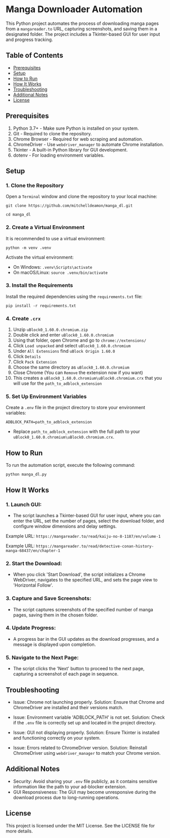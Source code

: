 # Manga Downloader Automation

This Python project automates the process of downloading manga pages
from a `mangareader.to` URL, capturing screenshots, and saving them in a designated
folder. The project includes a Tkinter-based GUI for user input and progress tracking.

## Table of Contents

- [Prerequisites](#prerequisites)
- [Setup](#setup)
- [How to Run](#how-to-run)
- [How It Works](#how-it-works)
- [Troubleshooting](#troubleshooting)
- [Additional Notes](#additional-notes)
- [License](#license)

## Prerequisites

1. Python 3.7+ - Make sure Python is installed on your system.
2. Git - Required to clone the repository.
3. Chrome Browser - Required for web scraping and automation.
4. ChromeDriver - Use `webdriver_manager` to automate Chrome installation.
5. Tkinter - A built-in Python library for GUI development.
6. dotenv - For loading environment variables.

## Setup

### 1. Clone the Repository

Open a `Terminal` window and clone the repository to your local machine:

`git clone https://github.com/mitchelldeamon/manga_dl.git`

`cd manga_dl`

### 2. Create a Virtual Environment

It is recommended to use a virtual environment:

`python -m venv .venv`

Activate the virtual environment:

- On Windows: `.venv\Scripts\activate`
- On macOS/Linux: `source .venv/bin/activate`

### 3. Install the Requirements

Install the required dependencies using the `requirements.txt` file:

`pip install -r requirements.txt`

### 4. Create `.crx`

1. Unzip `uBlock0_1.60.0.chromium.zip`
2. Double click and enter `uBlock0_1.60.0.chromium`
3. Using that folder, open Chrome and go to `chrome://extensions/`
4. Click `Load unpacked` and select `uBlock0_1.60.0.chromium`
5. Under `All Extensions` find `uBlock Origin 1.60.0`
6. Click `Details`
7. Click `Pack Extension`
8. Choose the same directory as `uBlock0_1.60.0.chromium`
9. Close Chrome (You can `Remove` the extension now if you want)
10. This creates a `uBlock0_1.60.0.chromium\uBlock0.chromium.crx` that you will use for the `path_to_adblock_extension`

### 5. Set Up Environment Variables

Create a `.env` file in the project directory to store your environment variables:

`ADBLOCK_PATH=path_to_adblock_extension`

- Replace `path_to_adblock_extension` with the full path to your `uBlock0_1.60.0.chromium\uBlock0.chromium.crx`.

## How to Run

To run the automation script, execute the following command:

`python manga_dl.py`

## How It Works

### 1. Launch GUI:

- The script launches a Tkinter-based GUI for user input, where you can enter the URL, set the number of pages, select the download folder, and configure window dimensions and delay settings.

Example URL: `https://mangareader.to/read/kaiju-no-8-1187/en/volume-1`

Example URL: `https://mangareader.to/read/detective-conan-history-manga-68437/en/chapter-1`

### 2. Start the Download:

- When you click 'Start Download', the script initializes a Chrome WebDriver, navigates to the specified URL, and sets the page view to 'Horizontal Follow'.

### 3. Capture and Save Screenshots:

- The script captures screenshots of the specified number of manga pages, saving them in the chosen folder.

### 4. Update Progress:

- A progress bar in the GUI updates as the download progresses, and a message is displayed upon completion.

### 5. Navigate to the Next Page:

- The script clicks the 'Next' button to proceed to the next page, capturing a screenshot of each page in sequence.

## Troubleshooting

- Issue: Chrome not launching properly.
  Solution: Ensure that Chrome and ChromeDriver are installed and their versions match.

- Issue: Environment variable 'ADBLOCK_PATH' is not set.
  Solution: Check if the `.env` file is correctly set up and located in the project directory.

- Issue: GUI not displaying properly.
  Solution: Ensure Tkinter is installed and functioning correctly on your system.

- Issue: Errors related to ChromeDriver version.
  Solution: Reinstall ChromeDriver using `webdriver_manager` to match your Chrome version.

## Additional Notes

- Security: Avoid sharing your `.env` file publicly, as it contains sensitive information like the path to your ad-blocker extension.
- GUI Responsiveness: The GUI may become unresponsive during the download process due to long-running operations.

## License

This project is licensed under the MIT License. See the LICENSE file for more details.
